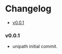 <!-- START doctoc generated TOC please keep comment here to allow auto update -->
<!-- DON'T EDIT THIS SECTION, INSTEAD RE-RUN doctoc TO UPDATE -->
# Changelog

- [v0.0.1](#v001)

<!-- END doctoc generated TOC please keep comment here to allow auto update -->

### v0.0.1

 * unipath initial commit.
